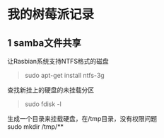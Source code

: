 # 我的树莓派记录
## 1 samba文件共享  
让Rasbian系统支持NTFS格式的磁盘  
>sudo apt-get install ntfs-3g

查找新挂上的硬盘的未挂载分区
>sudo fdisk -l

生成一个目录来挂载硬盘，在/tmp目录，没有权限问题  
sudo mkdir /tmp/**  
